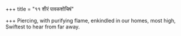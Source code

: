 +++
title = "११ शीरं पावकशोचिषं"

+++
Piercing, with purifying flame, enkindled in our homes, most high,  
     Swiftest to hear from far away.
